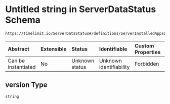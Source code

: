 # Untitled string in ServerDataStatus Schema

```txt
https://timelimit.io/ServerDataStatus#/definitions/ServerInstalledAppsData/properties/version
```



| Abstract            | Extensible | Status         | Identifiable            | Custom Properties | Additional Properties | Access Restrictions | Defined In                                                                           |
| :------------------ | :--------- | :------------- | :---------------------- | :---------------- | :-------------------- | :------------------ | :----------------------------------------------------------------------------------- |
| Can be instantiated | No         | Unknown status | Unknown identifiability | Forbidden         | Allowed               | none                | [ServerDataStatus.schema.json*](ServerDataStatus.schema.json "open original schema") |

## version Type

`string`
